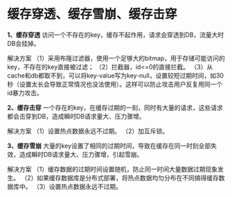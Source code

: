# 缓存穿透、缓存雪崩、缓存击穿

**1、缓存穿透**
访问一个不存在的key，缓存不起作用，请求会穿透到DB，流量大时DB会挂掉。

解决方案
（1）采用布隆过滤器，使用一个足够大的bitmap，用于存储可能访问的key，不存在的key直接被过滤；
（2）拦截器，id<=0的直接拦截。
（3）从cache和db都取不到，可以将key-value写为key-null，设置较短过期时间，如30秒（设置太长会导致正常情况也没法使用）。这样可以防止攻击用户反复用同一个id暴力攻击。

**2、缓存击穿**
一个存在的key，在缓存过期的一刻，同时有大量的请求，这些请求都会击穿到DB，造成瞬时DB请求量大、压力骤增。

解决方案
（1）设置热点数据永远不过期。
（2）加互斥锁。

**3、缓存雪崩**
大量的key设置了相同的过期时间，导致在缓存在同一时刻全部失效，造成瞬时DB请求量大、压力骤增，引起雪崩。

解决方案
（1）缓存数据的过期时间设置随机，防止同一时间大量数据过期现象发生。
（2）如果缓存数据库是分布式部署，将热点数据均匀分布在不同搞得缓存数据库中。
（3）设置热点数据永远不过期。